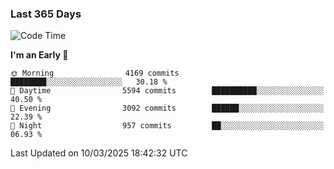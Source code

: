 ### Last 365 Days
<!--START_SECTION:waka-->
![Code Time](http://img.shields.io/badge/Code%20Time-803%20hrs%2017%20mins-blue)

**I'm an Early 🐤** 

```text
🌞 Morning                4169 commits        ████████░░░░░░░░░░░░░░░░░   30.18 % 
🌆 Daytime                5594 commits        ██████████░░░░░░░░░░░░░░░   40.50 % 
🌃 Evening                3092 commits        ██████░░░░░░░░░░░░░░░░░░░   22.39 % 
🌙 Night                  957 commits         ██░░░░░░░░░░░░░░░░░░░░░░░   06.93 % 
```



 Last Updated on 10/03/2025 18:42:32 UTC
<!--END_SECTION:waka-->

<!--
**BrianCurliss/BrianCurliss** is a ✨ _special_ ✨ repository because its `README.md` (this file) appears on your GitHub profile.

Here are some ideas to get you started:

- 🔭 I’m currently working on ...
- 🌱 I’m currently learning ...
- 👯 I’m looking to collaborate on ...
- 🤔 I’m looking for help with ...
- 💬 Ask me about ...
- 📫 How to reach me: ...
- 😄 Pronouns: ...
- ⚡ Fun fact: ...
-->
